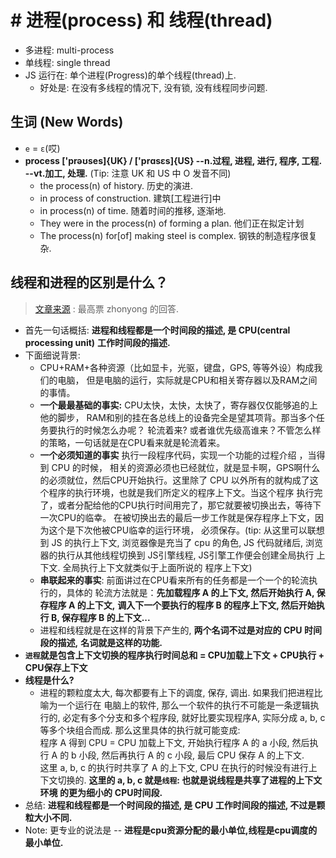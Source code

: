 # # 进程(process) 和 线程(thread)

- 多进程: multi-process
- 单线程: single thread 
- JS 运行在: 单个进程(Progress)的单个线程(thread)上.
    + 好处是: 在没有多线程的情况下, 没有锁, 没有线程同步问题. 


## 生词 (New Words)
- `e` = `ɛ`(哎)
- **process ['prəʊses]{UK} / ['prɑsɛs]{US} --n.过程, 进程, 进行, 程序, 工程.**
  **--vt.加工, 处理.** (Tip: 注意 UK 和 US 中 O 发音不同)
    + the process(n) of history. 历史的演进.
    + in process of construction. 建筑[工程进行]中 
    + in process(n) of time. 随着时间的推移, 逐渐地.
    + They were in the process(n) of forming a plan. 他们正在拟定计划
    + The process(n) for[of] making steel is complex. 钢铁的制造程序很复杂.

## 线程和进程的区别是什么？
> [文章来源](https://www.zhihu.com/question/25532384) : 最高票 zhonyong 的回答.
- 首先一句话概括: **进程和线程都是一个时间段的描述, 是 CPU(central processing unit)**
  **工作时间段的描述.**
- 下面细说背景:
    + CPU+RAM+各种资源（比如显卡，光驱，键盘，GPS, 等等外设）构成我们的电脑，
      但是电脑的运行，实际就是CPU和相关寄存器以及RAM之间的事情。
    + **一个最最基础的事实:** CPU太快，太快，太快了，寄存器仅仅能够追的上他的脚步，
      RAM和别的挂在各总线上的设备完全是望其项背。那当多个任务要执行的时候怎么办呢？
      轮流着来? 或者谁优先级高谁来？不管怎么样的策略，一句话就是在CPU看来就是轮流着来。
    + **一个必须知道的事实** 执行一段程序代码，实现一个功能的过程介绍 ，当得到 CPU 的时候，
      相关的资源必须也已经就位，就是显卡啊，GPS啊什么的必须就位，然后CPU开始执行。这里除了
      CPU 以外所有的就构成了这个程序的执行环境，也就是我们所定义的程序上下文。当这个程序
      执行完了，或者分配给他的CPU执行时间用完了，那它就要被切换出去，等待下一次CPU的临幸。
      在被切换出去的最后一步工作就是保存程序上下文，因为这个是下次他被CPU临幸的运行环境，
      必须保存。(tip: 从这里可以联想到 JS 的执行上下文, 浏览器像是充当了 cpu 的角色, JS
      代码就绪后, 浏览器的执行从其他线程切换到 JS引擎线程, JS引擎工作便会创建全局执行
      上下文. 全局执行上下文就类似于上面所说的 程序上下文)
    + **串联起来的事实**: 前面讲过在CPU看来所有的任务都是一个一个的轮流执行的，具体的
      轮流方法就是：**先加载程序 A 的上下文, 然后开始执行 A, 保存程序 A 的上下文,**
      **调入下一个要执行的程序 B 的程序上下文, 然后开始执行 B, 保存程序 B 的上下文...**
    + 进程和线程就是在这样的背景下产生的, **两个名词不过是对应的 CPU 时间段的描述,**
      **名词就是这样的功能.**
- **`进程`就是包含上下文切换的程序执行时间总和 = CPU加载上下文 + CPU执行 + CPU保存上下文**
- **线程是什么?**
    + 进程的颗粒度太大, 每次都要有上下的调度, 保存, 调出. 如果我们把进程比喻为一个运行在
      电脑上的软件, 那么一个软件的执行不可能是一条逻辑执行的, 必定有多个分支和多个程序段,
      就好比要实现程序A, 实际分成 a, b, c 等多个块组合而成. 那么这里具体的执行就可能变成:  
      程序 A 得到 CPU  = CPU 加载上下文, 开始执行程序 A 的 a 小段, 然后执行 A 的 b
      小段, 然后再执行 A 的 c 小段, 最后 CPU 保存 A 的上下文.  
      这里 a, b, c 的执行时共享了 A 的上下文, CPU 在执行的时候没有进行上下文切换的. 
      **这里的 a, b, c 就是`线程`: 也就是说线程是共享了进程的上下文环境 的更为细小的**
      **CPU时间段.**
 - 总结: **进程和线程都是一个时间段的描述, 是 CPU 工作时间段的描述, 不过是颗粒大小不同.**      
 - Note: 更专业的说法是 -- **进程是cpu资源分配的最小单位,线程是cpu调度的最小单位.**
 